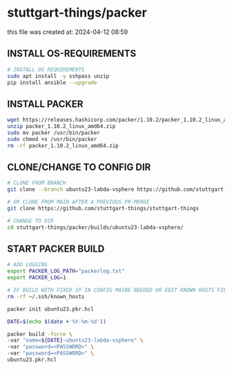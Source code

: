 # stuttgart-things/packer

this file was created at: 2024-04-12 08:59

## INSTALL OS-REQUIREMENTS

```bash
# INSTALL OS REQUIREMENTS
sudo apt install -y sshpass unzip
pip install ansible --upgrade
```

## INSTALL PACKER

```bash
wget https://releases.hashicorp.com/packer/1.10.2/packer_1.10.2_linux_amd64.zip
unzip packer_1.10.2_linux_amd64.zip
sudo mv packer /usr/bin/packer
sudo chmod +x /usr/bin/packer
rm -rf packer_1.10.2_linux_amd64.zip
```

## CLONE/CHANGE TO CONFIG DIR

```bash
# CLONE FROM BRANCH
git clone --branch ubuntu23-labda-vsphere https://github.com/stuttgart-things/stuttgart-things

# OR CLONE FROM MAIN AFTER A PREVIOUS PR-MERGE
git clone https://github.com/stuttgart-things/stuttgart-things

# CHANGE TO DIR
cd stuttgart-things/packer/builds/ubuntu23-labda-vsphere/
```

## START PACKER BUILD

```bash
# ADD LOGGING
export PACKER_LOG_PATH="packerlog.txt"
export PACKER_LOG=1

# IF BUILD WITH FIXED IP IN CONFIG MAYBE NEEDED OR EDIT KNOWN HOSTS FILE
rm -rf ~/.ssh/known_hosts

packer init ubuntu23.pkr.hcl

DATE=$(echo $(date +'%Y-%m-%d'))

packer build -force \
-var "name=${DATE}-ubuntu23-labda-vsphere" \
-var "password=<PASSWORD>" \
-var "password=<PASSWORD>" \
ubuntu23.pkr.hcl
```

